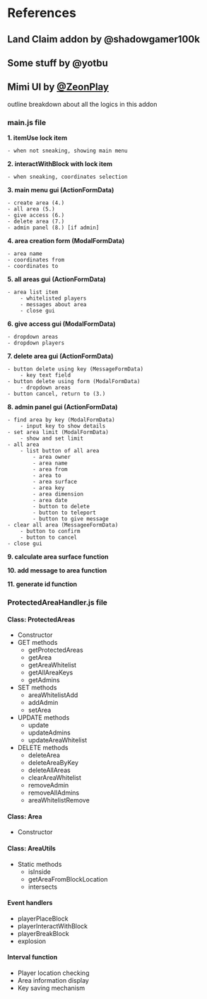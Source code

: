 
# References
## Land Claim addon by @shadowgamer100k
## Some stuff by @yotbu
## Mimi UI by [@ZeonPlay](https://github.com/ZeonPlay)

outline breakdown about all the logics in this addon

### main.js file

__1. itemUse lock item__

    - when not sneaking, showing main menu

__2. interactWithBlock with lock item__

    - when sneaking, coordinates selection

__3. main menu gui (ActionFormData)__

    - create area (4.)
    - all area (5.)
    - give access (6.)
    - delete area (7.)
    - admin panel (8.) [if admin]
    
__4. area creation form (ModalFormData)__

    - area name
    - coordinates from
    - coordinates to 

__5. all areas gui (ActionFormData)__

    - area list item
        - whitelisted players
        - messages about area
        - close gui

__6. give access gui (ModalFormData)__

    - dropdown areas
    - dropdown players

__7. delete area gui (ActionFormData)__

    - button delete using key (MessageFormData)
        - key text field
    - button delete using form (ModalFormData)
        - dropdown areas
    - button cancel, return to (3.)

__8. admin panel gui (ActionFormData)__

    - find area by key (ModalFormData)
        - input key to show details
    - set area limit (ModalFormData)
        - show and set limit
    - all area
        - list button of all area
            - area owner
            - area name
            - area from
            - area to
            - area surface
            - area key
            - area dimension
            - area date
            - button to delete
            - button to teleport
            - button to give message
    - clear all area (MessageeFormData)
        - button to confirm
        - button to cancel
    - close gui

__9. calculate area surface function__

__10. add message to area function__

__11. generate id function__

### ProtectedAreaHandler.js file

#### Class: ProtectedAreas
- Constructor
- GET methods
  - getProtectedAreas
  - getArea
  - getAreaWhitelist
  - getAllAreaKeys
  - getAdmins
- SET methods
  - areaWhitelistAdd
  - addAdmin
  - setArea
- UPDATE methods
  - update
  - updateAdmins
  - updateAreaWhitelist
- DELETE methods
  - deleteArea
  - deleteAreaByKey
  - deleteAllAreas
  - clearAreaWhitelist
  - removeAdmin
  - removeAllAdmins
  - areaWhitelistRemove

#### Class: Area
- Constructor

#### Class: AreaUtils
- Static methods
  - isInside
  - getAreaFromBlockLocation
  - intersects

#### Event handlers
- playerPlaceBlock
- playerInteractWithBlock
- playerBreakBlock
- explosion

#### Interval function
- Player location checking
- Area information display
- Key saving mechanism
